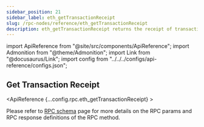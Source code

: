 ```yaml
---
sidebar_position: 21
sidebar_label: eth_getTransactionReceipt
slug: /rpc-nodes/reference/eth_getTransactionReceipt
description: eth_getTransactionReceipt returns the receipt of transactions given the transaction hash. Includes details like status, gas used, and logs.
---
```


<head>
    <title>eth_getTransactionReceipt RPC Method - Moralis Documentation</title>
</head>

import ApiReference from "@site/src/components/ApiReference";
import Admonition from "@theme/Admonition";
import Link from "@docusaurus/Link";
import config from "../../../configs/api-reference/configs.json";

## Get Transaction Receipt

<ApiReference {...config.rpc.eth_getTransactionReceipt} >
<Admonition type="info" title="Note">

<p>
Please refer to <a href="/rpc-nodes/reference/evm-rpc-schema">RPC schema</a> page for more details on the RPC params and RPC response definitions of the RPC method. 
</p>
</Admonition>
</ApiReference>
